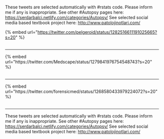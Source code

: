 

These tweets are selected automatically with #rstats code. Please inform me if any is inappropriate.
See other #Autopsy pages here: https://serdarbalci.netlify.com/categories/Autopsy/ 
See selected social media based textbook project here: http://www.patolojinotlari.com/

{% embed url="https://twitter.com/pelgeroid/status/1282516611191025665?s=20" %}<br>
<br>
<hr>
{% embed url="https://twitter.com/Medscape/status/1279841976754548743?s=20" %}<br>
<br>
<hr>
{% embed url="https://twitter.com/forensicmed/status/1268580433979224072?s=20" %}<br>
<br>
<hr>


These tweets are selected automatically with #rstats code. Please inform me if any is inappropriate.
See other #Autopsy pages here: https://serdarbalci.netlify.com/categories/Autopsy/ 
See selected social media based textbook project here: http://www.patolojinotlari.com/
